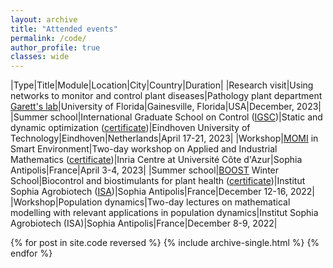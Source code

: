 ```yaml
---
layout: archive
title: "Attended events"
permalink: /code/
author_profile: true
classes: wide
---
```


|Type|Title|Module|Location|City|Country|Duration|
|Research visit|Using networks to monitor and control plant diseases|Pathology plant department [Garett's lab](https://www.garrettlab.com/)|University of Florida|Gainesville, Florida|USA|December, 2023|
|Summer school|International Graduate School on Control ([IGSC](http://www.eeci-igsc.eu/))|Static and dynamic optimization ([certificate](../../files/certificate_eeci_summer_school_april_2023.pdf))|Eindhoven University of Technology|Eindhoven|Netherlands|April 17-21, 2023|
|Workshop|[MOMI](https://phd-seminars-sam.inria.fr/momi2023-le-monde-des-mathematiques-industrielles-smart-environment/) in Smart Environment|Two-day workshop on Applied and Industrial Mathematics ([certificate](../../files/certificates_momi_april_2023.pdf))|Inria Centre at Université Côte d'Azur|Sophia Antipolis|France|April 3-4, 2023|
|Summer school|[BOOST](https://univ-cotedazur.eu/msc/msc-boost/academic-program/boost-winter-school) Winter School|Biocontrol and biostimulants for plant health ([certificate](../../files/certificates_boost_winter_school_dec_2022.pdf))|Institut Sophia Agrobiotech ([ISA](https://www6.paca.inrae.fr/institut-sophia-agrobiotech))|Sophia Antipolis|France|December 12-16, 2022|
|Workshop|Population dynamics|Two-day lectures on mathematical modelling with relevant applications in population dynamics|Institut Sophia Agrobiotech (ISA)|Sophia Antipolis|France|December 8-9, 2022|

{% for post in site.code reversed %}
  {% include archive-single.html %}
{% endfor %}
